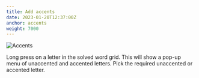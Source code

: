 ```yaml
---
title: Add accents
date: 2023-01-20T12:37:00Z
anchor: accents
weight: 7000
---
```


![Accents](images/Accents.png)

Long press on a letter in the solved word grid. This will show a
pop-up menu of unaccented and accented letters. Pick the required
unaccented or accented letter.
